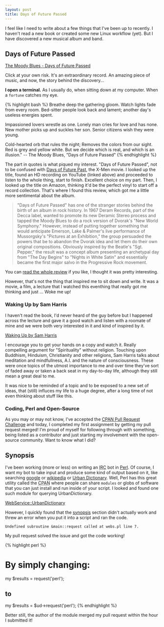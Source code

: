 ```yaml
---
layout: post
title: Days of Future Passed
---
```


I feel like I need to write about a few things that I've been up to recently. I haven't read a new book or created some new Linux workflow (yet). But I have discovered a new musical album and band. 

## Days of Future Passed

[The Moody Blues - Days of Future Passed](https://www.youtube.com/watch?v=2y_9hwW1eV0&feature=youtu.be&t=1s)

Click at your own risk. It's an extraordinary record. An amazing piece of music, and now, the story behind the discovery...

<strong>I open a terminal.</strong> As I usually do, when sitting down at my computer. When a `fortune` catches my eye. 

{% highlight bash %}
Breathe deep the gathering gloom.
Watch lights fade from every room.
Bed-sitter people look back and lament;
another day's useless energies spent.

Impassioned lovers wrestle as one.
Lonely man cries for love and has none.
New mother picks up and suckles her son.
Senior citizens wish they were young.

Cold-hearted orb that rules the night;
Removes the colors from our sight.
Red is grey and yellow white.
But we decide which is real, and which is an illusion."
                -- The Moody Blues, "Days of Future Passed"
{% endhighlight %}

The part in quotes is what piqued my interest. "Days of Future Passed", not to be confused with [Days of Future Past](https://itunes.apple.com/us/movie/x-men-days-of-future-past/id867914892), the X-Men movie. I looked up the title, found an HD recording on YouTube (linked above) and proceeded to listen to the whole thing, start to finish. Excellent choice on my part. Then, I looked up the title on Amazon, thinking it'd be the perfect vinyl to start off a record collection. That's where I found this review, which got me a little more sentimental about the album.

>"Days of Future Passed" has one of the stranger stories behind the birth of an album in rock history. In 1967 Deram Records, part of the Decca label, wanted to promote its new Deramic Stereo process and tapped the Moody Blues to do a rock version of Dvorak's "New World Symphony." However, instead of putting together something that would anticipate Emerson, Lake & Palmer's live performance of Mussorgsky's "Pictures at an Exhibition," the group persuaded the powers that be to abandon the Dvorak idea and let them do their own original compositions. Obviously inspired by the Beatle's "Sgt. Pepper," the result was a concept album presenting an archetypal day from "The Day Begins" to "Nights in White Satin" and essentially became the first major salvo in the Progressive Rock movement.

You can [read the whole review](http://www.amazon.com/gp/customer-reviews/RKBTOZTK6J9LV/ref=cm_cr_pr_rvw_ttl?ie=UTF8&ASIN=B000063J2D) if you like, I thought it was pretty interesting.

However, that's not the thing that inspired me to sit down and write. It was a movie, a film, a lecture that I watched this eventhing that really got me thinking and just ... Woke me up!

### Waking Up by Sam Harris

I haven't read the book, I'd never heard of the guy before but I happened across the lecture and gave it a good watch and listen with a roomate of mine and we were both very interested in it and kind of inspired by it.

[Waking Up by Sam Harris](https://vimeo.com/ondemand/wakingup)

I encourage you to get your hands on a copy and watch it. Really compelling argument for "Spirituality" without religion. Touching upon Buddhism, Hinduism, Christianity and other religions, Sam Harris talks about meditation and mindfullness, A.I. and the nature of consciousness. These were once topics of the utmost importance to me and over time they've sort of faded away or taken a back seat in my day-to-day life, although they still mean a great deal to me.

It was nice to be reminded of a topic and to be exposed to a new set of ideas, that (still) influces my life to a huge degree, after a long time of not even thinking about stuff like this.

### Coding, Perl and Open-Source

As you may or may not know, I've accepted the [CPAN Pull Request Challenge](http://cpan-prc.org) and today, I completed my first assignment by getting my pull request merged! I'm proud of myself for following through with something, being listed as a contributor and just starting my involvement with the open-source community. Want to know what I did?

## Synopsis

I've been working (more or less) on writing an <abbr title="Internet Relay Chat">IRC</abbr> bot in [Perl](http://perl.org). Of course, I want my bot to take input and produce some kind of output based on it, like searching [google](http://lmgtfy.com/?q=google) or [wikipedia](http://wikipedia.org) or [Urban Dictionary](http://urbandictionary.com). Well, Perl has this great utility called the <abbr title="Comprehensive Perl Archive Network">CPAN</abbr> where people can share `modules` or globs of software that you can just install and run inside of your script. I looked and found one such module for querying UrbanDictionary.

[WebService::UrbanDictionary](https://metacpan.org/pod/WebService::UrbanDictionary)

However, I quickly found that the [synopsis](https://metacpan.org/pod/WebService::UrbanDictionary#SYNOPSIS) section didn't actually work and threw an error when you put it into a script and ran the code.

`Undefined subroutine &main::request called at webs.pl line 7.`

My pull request solved the issue and got the code working!

{% highlight perl %}
# By simply changing:
my $results = request('perl');

## to
my $results = $ud->request('perl');
{% endhighlight %}

Better still, the author of the module merged my pull request within the hour I submitted it!


